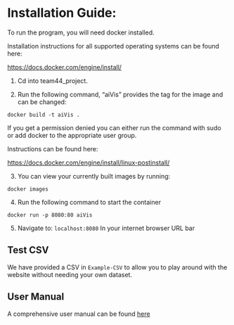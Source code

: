 # Installation Guide: 

To run the program, you will need docker installed. 

Installation instructions for all supported operating systems can be found here: 

https://docs.docker.com/engine/install/ 

 

 

1. Cd into team44_project. 

2. Run the following command, “aiVis” provides the tag for the image and can be changed: 

```docker build -t aiVis . ```

If you get a permission denied you can either run the command with sudo or add docker to the appropriate user group.

Instructions can be found here: 

https://docs.docker.com/engine/install/linux-postinstall/ 

3. You can view your currently built images by running: 

```docker images ```

4. Run the following command to start the container 

```docker run -p 8080:80 aiVis ```

5. Navigate to: `localhost:8080` In your internet browser URL bar 

 
## Test CSV

We have provided a CSV in `Example-CSV` to allow you to play around with the website without
needing your own dataset.

## User Manual

A comprehensive user manual can be found [here](https://team44usermanual.netlify.app/)
